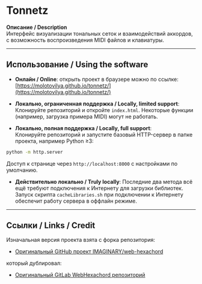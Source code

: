 # Tonnetz

**Описание / Description**  
Интерфейс визуализации тональных сеток и взаимодействий аккордов, с возможность воспроизведения MIDI файлов и клавиатуры. 

---

## Использование / Using the software

- **Онлайн / Online**: открыть проект в браузере можно по ссылке:  
[https://molotovilya.github.io/tonnetz/](https://molotovilya.github.io/tonnetz/)

- **Локально, ограниченная поддержка / Locally, limited support**:  
Клонируйте репозиторий и откройте `index.html`. Некоторые функции (например, загрузка примера MIDI) могут не работать.  

- **Локально, полная поддержка / Locally, full support**:  
Клонируйте репозиторий и запустите базовый HTTP-сервер в папке проекта, например Python ≥3:  
```bash
python -m http.server
````

Доступ к странице через `http://localhost:8000` с настройками по умолчанию.

* **Действительно локально / Truly locally**:
  Последние два метода всё ещё требуют подключения к Интернету для загрузки библиотек. Запуск скрипта `cacheLibraries.sh` при подключении к Интернету обеспечит работу сервера в оффлайн режиме.

---

## Ссылки / Links / Credit

Изначальная версия проекта взята с форка репозитория:

* [Оригинальный GitHub проект IMAGINARY/web-hexachord](https://github.com/IMAGINARY/web-hexachord)

который дублировал:
* [Оригинальный GitLab WebHexachord репозиторий](https://gitlab.com/Guichaoua/web-hexachord)

